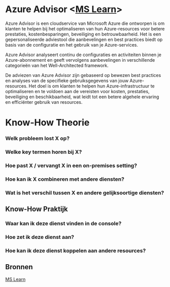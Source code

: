 # Azure Advisor <[MS Learn](https://learn.microsoft.com/nl-nl/azure/advisor/advisor-overview)>
Azure Advisor is een cloudservice van Microsoft Azure die ontworpen is om klanten te helpen bij het optimaliseren van hun Azure-resources voor betere prestaties, kostenbesparingen, beveiliging en betrouwbaarheid. Het is een gepersonaliseerde adviestool die aanbevelingen en best practices biedt op basis van de configuratie en het gebruik van je Azure-services.

Azure Advisor analyseert continu de configuraties en activiteiten binnen je Azure-abonnement en geeft vervolgens aanbevelingen in verschillende categorieën van het Well-Architected framework.

De adviezen van Azure Advisor zijn gebaseerd op bewezen best practices en analyses van de specifieke gebruiksgegevens van jouw Azure-resources. Het doel is om klanten te helpen hun Azure-infrastructuur te optimaliseren en te voldoen aan de vereisten voor kosten, prestaties, beveiliging en beschikbaarheid, wat leidt tot een betere algehele ervaring en efficiënter gebruik van resources.


# Know-How Theorie
### Welk probleem lost X op?


### Welke key termen horen bij X?


### Hoe past X / vervangt X in een on-premises setting?


### Hoe kan ik X combineren met andere diensten?


### Wat is het verschil tussen X en andere gelijksoortige diensten?


## Know-How Praktijk
### Waar kan ik deze dienst vinden in de console?


### Hoe zet ik deze dienst aan?


### Hoe kan ik deze dienst koppelen aan andere resources?

## Bronnen
[MS Learn](https://learn.microsoft.com/nl-nl/azure/advisor/advisor-overview)